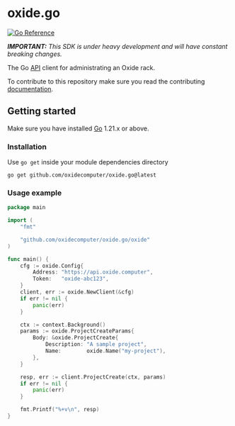 # oxide.go

[![Go Reference](https://pkg.go.dev/badge/github.com/oxidecomputer/oxide.go.svg)](https://pkg.go.dev/github.com/oxidecomputer/oxide.go)

_**IMPORTANT:** This SDK is under heavy development and will have constant breaking changes._

The Go [API](https://docs.oxide.computer) client for administrating an Oxide rack.

To contribute to this repository make sure you read the contributing [documentation](./CONTRIBUTING.md).

## Getting started

Make sure you have installed [Go](https://go.dev/dl/) 1.21.x or above.

### Installation

Use `go get` inside your module dependencies directory

```console
go get github.com/oxidecomputer/oxide.go@latest
```

### Usage example

```Go
package main

import (
	"fmt"

	"github.com/oxidecomputer/oxide.go/oxide"
)

func main() {
	cfg := oxide.Config{
		Address: "https://api.oxide.computer",
		Token:   "oxide-abc123",
	}
	client, err := oxide.NewClient(&cfg)
	if err != nil {
		panic(err)
	}

	ctx := context.Background()
	params := oxide.ProjectCreateParams{
		Body: &oxide.ProjectCreate{
			Description: "A sample project",
			Name:        oxide.Name("my-project"),
		},
	}

	resp, err := client.ProjectCreate(ctx, params)
	if err != nil {
		panic(err)
	}

	fmt.Printf("%+v\n", resp)
}
```
